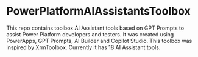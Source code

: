 # PowerPlatformAIAssistantsToolbox
This repo contains toolbox AI Assistant tools based on GPT Prompts to assist Power Platform developers and testers.
It was created using PowerApps, GPT Prompts, AI Builder and Copilot Studio. This toolbox was inspired by XrmToolbox.
Currently it has 18 AI Assistant tools.
